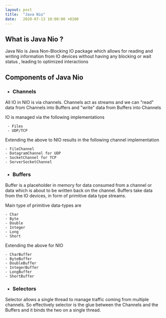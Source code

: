 ```yaml
---
layout: post 
title:  "Java Nio"
date:   2020-07-13 10:00:00 +0100
---
```


## What is Java Nio ?
Java Nio is Java Non-Blocking IO package which allows for reading and writing information from IO devices without having 
any blocking or wait status , leading to optimized interactions


## Components of Java Nio 

* ### Channels
All IO in NIO is via channels. Channels act as streams and we can "read" data from Channels into Buffers and "write" data from 
 Buffers into Channels

IO is managed via the following implementations

     - Files 
     - UDP/TCP

Extending the above to NIO results in the following channel implementation 

    - FileChannel
    - DatagramChannel for UDP 
    - SocketChannel for TCP
    - ServerSocketChannel
 
* ### Buffers

Buffer is a placeholder in memory for data consumed from a channel or data which is about to be written back on the channel.
Buffers take data from the IO devices, in form of primitive data type streams.

Main type of primitive data-types are

    - Char
    - Byte
    - Double
    - Integer
    - Long
    - Short
    
Extending the above for NIO

    - CharBuffer
    - ByteBuffer
    - DoubleBuffer
    - IntegerBuffer
    - LongBuffer
    - ShortBuffer


* ### Selectors

Selector allows a single thread to manage traffic coming from multiple channels. So effectively selector is the glue
between the Channels and the Buffers and it binds the two on a single thread.





